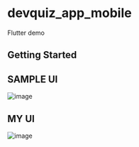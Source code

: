 # devquiz_app_mobile

Flutter demo

## Getting Started

## SAMPLE UI
![image](https://github.com/user-attachments/assets/fc8e74af-4e2b-438b-b1f3-05fbefec8a85)

## MY UI

![image](https://github.com/user-attachments/assets/d1e3ae09-24ca-4e8a-b920-78dc325ebe59)

